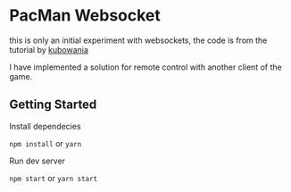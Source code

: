 # PacMan Websocket

this is only an initial experiment with websockets, the code is from the tutorial by
[kubowania](https://github.com/kubowania/pac-man)

I have implemented a solution for remote control with another client of the game.

## Getting Started

Install dependecies 

`npm install` or `yarn`

Run dev server

`npm start` or `yarn start`

